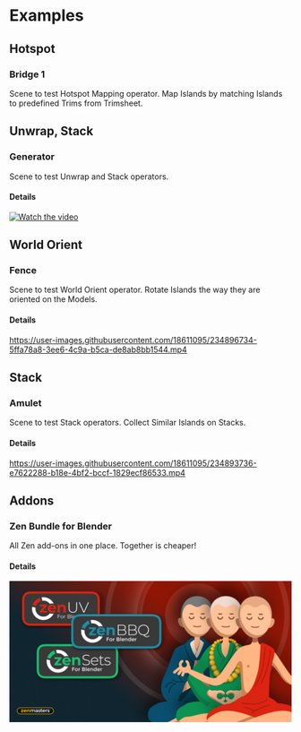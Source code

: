 # Examples

## Hotspot

### Bridge 1
Scene to test Hotspot Mapping operator. 
Map Islands by matching Islands to predefined Trims from Trimsheet.

[//]: # (https://github.com/zen-masters/Zen-UV/raw/master/examples/ZenUV_Hotspot_Bridge1.zip)

## Unwrap, Stack

### Generator
Scene to test Unwrap and Stack operators. 

#### Details

[![Watch the video](https://img.youtube.com/vi/1m44KjthuFc/maxresdefault.jpg)](https://youtu.be/1m44KjthuFc)

[//]: # (https://github.com/zen-masters/Zen-UV/raw/master/examples/ZenUV_Generator_01.zip)

## World Orient

### Fence
Scene to test World Orient operator. 
Rotate Islands the way they are oriented on the Models.

#### Details
https://user-images.githubusercontent.com/18611095/234896734-5ffa78a8-3ee6-4c9a-b5ca-de8ab8bb1544.mp4

[//]: # (https://github.com/zen-masters/Zen-UV/raw/master/examples/ZenUV_WorldOrient_Example_01.zip)

## Stack

### Amulet
Scene to test Stack operators.
Collect Similar Islands on Stacks.

#### Details
https://user-images.githubusercontent.com/18611095/234893736-e7622288-b18e-4bf2-bccf-1829ecf86533.mp4

[//]: # (https://github.com/zen-masters/Zen-UV/raw/master/examples/ZenUV_Stack_Example_01.zip)

## Addons

### Zen Bundle for Blender
All Zen add-ons in one place.
Together is cheaper!

#### Details
![bundle_image](../mkdocs/img/banners/bmarket-zen-bundle.jpg)

[comment]: # (https://www.blendermarket.com/products/zen-bundle)
